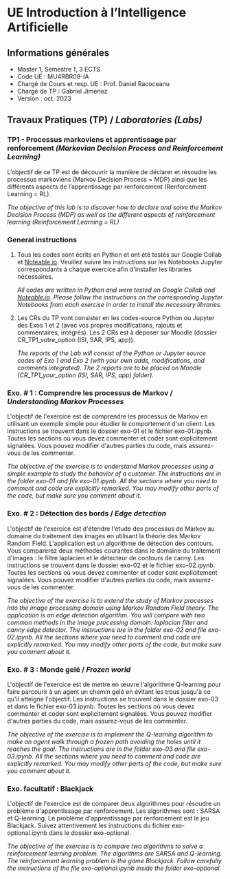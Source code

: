 # UE Introduction à l’Intelligence Artificielle

## Informations générales
- Master 1, Semestre 1, 3 ECTS
- Code UE : MU4RBR08-IA
- Chargé de Cours et resp. UE : Prof. Daniel Racoceanu
- Chargé de TP : Gabriel Jimenez
- Version : oct. 2023

## Travaux Pratiques (TP) / *Laboratories (Labs)*
### TP1 - Processus markoviens et apprentissage par renforcement *(Markovian Decision Process and Reinforcement Learning)*

L’objectif de ce TP est de découvrir la manière de déclarer et résoudre les processus markoviens (Markov Decision Process = MDP) ainsi que les différents aspects de l’apprentissage par renforcement (Renforcement Learning = RL).

*The objective of this lab is to discover how to declare and solve the Markov Decision Process (MDP) as well as the different aspects of reinforcement learning (Reinforcement Learning = RL)*

### General instructions
1. Tous les codes sont écrits en Python et ont été testés sur Google Collab et [Noteable.io](https://app.noteable.io). Veuillez suivre les instructions sur les Notebooks Jupyter correspondants à chaque exercice afin d'installer les libraries nécessaires.

    *All codes are written in Python and were tested on Google Collab and [Noteable.io](https://app.noteable.io). Please follow the instructions on the corresponding Jupyter Notebooks from each exercise in order to install the necessary libraries.*

2. Les CRs du TP vont consister en les codes-source Python ou Jupyter des Exos 1 et 2 (avec vos propres modifications, rajouts et commentaires, intégrés). Les 2 CRs est à déposer sur Moodle (dossier CR_TP1_votre_option (ISI, SAR, IPS, app)). 

    *The reports of the Lab will consist of the Python or Jupyter source codes of Exo 1 and Exo 2 (with your own adds, modifications, and comments integrated). The 2 reports are to be placed on Moodle (CR_TP1_your_option (ISI, SAR, IPS, app) folder).*

### Exo. # 1 : Comprendre les processus de Markov / *Understanding Markov Processes*

L'objectif de l'exercice est de comprendre les processus de Markov en utilisant un exemple simple pour étudier le comportement d'un client. Les instructions se trouvent dans le dossier exo-01 et le fichier exo-01.ipynb. Toutes les sections où vous devez commenter et coder sont explicitement signalées. Vous pouvez modifier d'autres parties du code, mais assurez-vous de les commenter.

*The objective of the exercise is to understand Markov processes using a simple example to study the behavior of a customer. The instructions are in the folder exo-01 and file exo-01.ipynb. All the sections where you need to comment and code are explicitly remarked. You may modify other parts of the code, but make sure you comment about it.*

### Exo. # 2 : Détection des bords / *Edge detection*
L'objectif de l'exercice est d'étendre l'étude des processus de Markov au domaine du traitement des images en utilisant la théorie des Markov Random Field. L'application est un algorithme de détection des contours. Vous comparerez deux méthodes courantes dans le domaine du traitement d'images : le filtre laplacien et le détecteur de contours de canny. Les instructions se trouvent dans le dossier exo-02 et le fichier exo-02.ipynb. Toutes les sections où vous devez commenter et coder sont explicitement signalées. Vous pouvez modifier d'autres parties du code, mais assurez-vous de les commenter.

*The objective of the exercise is to extend the study of Markov processes into the image processing domain using Markov Random Field theory. The application is an edge detection algorithm. You will compare with two common methods in the image processing domain: laplacian filter and canny edge detector. The instructions are in the folder exo-02 and file exo-02.ipynb. All the sections where you need to comment and code are explicitly remarked. You may modify other parts of the code, but make sure you comment about it.*

### Exo. # 3 : Monde gelé / *Frozen world*
L'objectif de l'exercice est de mettre en œuvre l'algorithme Q-learning pour faire parcourir à un agent un chemin gelé en évitant les trous jusqu'à ce qu'il atteigne l'objectif. Les instructions se trouvent dans le dossier exo-03 et dans le fichier exo-03.ipynb. Toutes les sections où vous devez commenter et coder sont explicitement signalées. Vous pouvez modifier d'autres parties du code, mais assurez-vous de les commenter. 

*The objective of the exercise is to implement the Q-learning algorithm to make an agent walk through a frozen path avoiding the holes until it reaches the goal. The instructions are in the folder exo-03 and file exo-03.ipynb. All the sections where you need to comment and code are explicitly remarked. You may modify other parts of the code, but make sure you comment about it.*

### Exo. facultatif : Blackjack
L'objectif de l'exercice est de comparer deux algorithmes pour résoudre un problème d'apprentissage par renforcement. Les algorithmes sont : SARSA et Q-learning. Le problème d'apprentissage par renforcement est le jeu Blackjack. Suivez attentivement les instructions du fichier exo-optional.ipynb dans le dossier exo-optional. 

*The objective of the exercise is to compare two algorithms to solve a reinforcement learning problem. The algorithms are SARSA and Q-learning. The reinforcement learning problem is the game Blackjack. Follow carefully the instructions of the file exo-optional.ipynb inside the folder exo-optional.*
